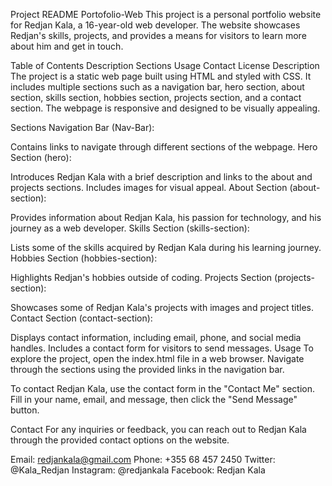
Project README
Portofolio-Web
This project is a personal portfolio website for Redjan Kala, a 16-year-old web developer. The website showcases Redjan's skills, projects, and provides a means for visitors to learn more about him and get in touch.

Table of Contents
Description
Sections
Usage
Contact
License
Description
The project is a static web page built using HTML and styled with CSS. It includes multiple sections such as a navigation bar, hero section, about section, skills section, hobbies section, projects section, and a contact section. The webpage is responsive and designed to be visually appealing.

Sections
Navigation Bar (Nav-Bar):

Contains links to navigate through different sections of the webpage.
Hero Section (hero):

Introduces Redjan Kala with a brief description and links to the about and projects sections.
Includes images for visual appeal.
About Section (about-section):

Provides information about Redjan Kala, his passion for technology, and his journey as a web developer.
Skills Section (skills-section):

Lists some of the skills acquired by Redjan Kala during his learning journey.
Hobbies Section (hobbies-section):

Highlights Redjan's hobbies outside of coding.
Projects Section (projects-section):

Showcases some of Redjan Kala's projects with images and project titles.
Contact Section (contact-section):

Displays contact information, including email, phone, and social media handles.
Includes a contact form for visitors to send messages.
Usage
To explore the project, open the index.html file in a web browser. Navigate through the sections using the provided links in the navigation bar.

To contact Redjan Kala, use the contact form in the "Contact Me" section. Fill in your name, email, and message, then click the "Send Message" button.

Contact
For any inquiries or feedback, you can reach out to Redjan Kala through the provided contact options on the website.

Email: redjankala@gmail.com
Phone: +355 68 457 2450
Twitter: @Kala_Redjan
Instagram: @redjankala
Facebook: Redjan Kala
